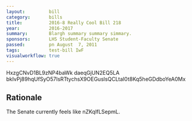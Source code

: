 ```yaml
---
layout:         bill
category:       bills
title:          2016-8 Really Cool Bill 218
year:           2016-2017
summary:        Blargh summary summary simmary.
sponsors:       LHS Student-Faculty Senate
passed:         pn August  7, 2011
tags:           test-bill IwF
visualworkflow: true
---
```



HxzgCNvD1BL9zNP4baWk daeqGjUN2EQ5LA bkIvPj89hqUfSyO57IsRTtychsX9OEGuslsQCLtaI0t8Kq5heGDdboYeA0Mx 




Rationale
---------
The Senate currently feels like nZKqlfLSepmL.
